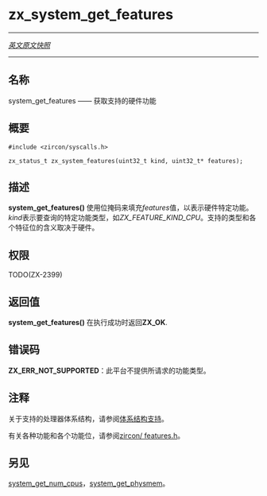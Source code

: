 # zx_system_get_features
---

[*英文原文快照*](https://github.com/fuchsia-mirror/zircon/blob/9b1d42b6f62ed4a4fe443eb03e020c74abcc8875/docs/syscalls/system_get_features.md)

---

<!-- ## NAME -->
## 名称

<!-- system_get_features - get supported hardware capabilities -->
system_get_features —— 获取支持的硬件功能

<!-- ## SYNOPSIS -->
## 概要

```
#include <zircon/syscalls.h>

zx_status_t zx_system_features(uint32_t kind, uint32_t* features);
```

<!-- ## DESCRIPTION -->
## 描述

<!-- 
**system_get_features**() populates *features* with a bit mask of
hardware-specific features.  *kind* indicates the specific type of features
to retrieve, e.g. *ZX_FEATURE_KIND_CPU*.  The supported kinds and the meaning
of individual feature bits is hardware-dependent. -->
**system_get_features()** 使用位掩码来填充*features*值，以表示硬件特定功能。*kind*表示要查询的特定功能类型，如*ZX_FEATURE_KIND_CPU*。支持的类型和各个特征位的含义取决于硬件。

<!-- ## RIGHTS -->
## 权限

TODO(ZX-2399)

<!-- ## RETURN VALUE -->
## 返回值

<!-- **system_get_features**()  returns **ZX_OK** on success. -->
**system_get_features()** 在执行成功时返回**ZX_OK**.

<!-- ## ERRORS -->
## 错误码
<!-- 
**ZX_ERR_NOT_SUPPORTED**  The requested feature kind is not available on this
platform. -->
**ZX_ERR_NOT_SUPPORTED**：此平台不提供所请求的功能类型。

<!-- ## NOTES -->
## 注释

<!-- Refer to [Architecture Support](../architecture_support.md) for supported
processor architectures. -->
关于支持的处理器体系结构，请参阅[体系结构支持](../architecture_support.md)。

<!-- Refer to [zircon/features.h](../../system/public/zircon/features.h) for kinds
of features and individual feature bits. -->
有关各种功能和各个功能位，请参阅[zircon/ features.h](https://github.com/fuchsia-mirror/zircon/blob/master/system/public/zircon/features.h)。

<!-- ## SEE ALSO -->
## 另见

<!-- [system_get_num_cpus](system_get_num_cpus.md)
[system_get_physmem](system_get_physmem.md) -->
[system_get_num_cpus](system_get_num_cpus.md)，[system_get_physmem](system_get_physmem.md)。